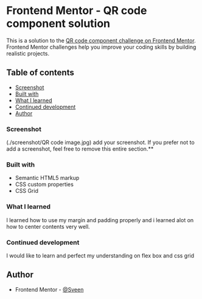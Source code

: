 # Frontend Mentor - QR code component solution

This is a solution to the [QR code component challenge on Frontend Mentor](https://www.frontendmentor.io/challenges/qr-code-component-iux_sIO_H). Frontend Mentor challenges help you improve your coding skills by building realistic projects. 

## Table of contents

  - [Screenshot](#screenshot)
  - [Built with](#built-with)
  - [What I learned](#what-i-learned)
  - [Continued development](#continued-development)
  - [Author](#author)


### Screenshot

(./screenshot/QR code image.jpg)
add your screenshot. If you prefer not to add a screenshot, feel free to remove this entire section.**


### Built with

- Semantic HTML5 markup
- CSS custom properties
- CSS Grid

### What I learned

I learned how to use my margin and padding properly and i learned alot on how to center contents very well.

### Continued development

I would like to learn and perfect my understanding on flex box and css grid


## Author

- Frontend Mentor - [@Sveen](https://www.frontendmentor.io/profile/Sveen)
